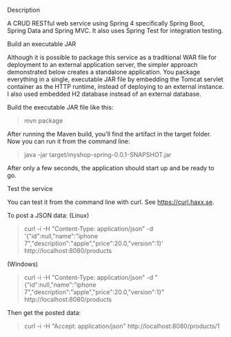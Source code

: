 Description

A CRUD RESTful web service using Spring 4 specifically Spring Boot, Spring Data and Spring MVC.
It also uses Spring Test for integration testing.



Build an executable JAR

Although it is possible to package this service as a traditional WAR file for deployment to an external application server, the simpler approach demonstrated below creates a standalone application. You package everything in a single, executable JAR file by embedding the Tomcat servlet container as the HTTP runtime, instead of deploying to an external instance. I also used embedded H2 database instead of an external database.

Build the executable JAR file like this:
> mvn package

After running the Maven build, you'll find the artifact in the target folder.
Now you can run it from the command line:
> java -jar target/myshop-spring-0.0.1-SNAPSHOT.jar

After only a few seconds, the application should start up and be ready to go.



Test the service

You can test it from the command line with curl. See https://curl.haxx.se.

To post a JSON data:
(Linux)
> curl -i -H "Content-Type: application/json" -d '{"id":null,"name":"iphone 7","description":"apple","price":20.0,"version":1}' http://localhost:8080/products

(Windows)
> curl -i -H "Content-Type: application/json" -d "{\"id\":null,\"name\":\"iphone 7\",\"description\":\"apple\",\"price\":20.0,\"version\":1}" http://localhost:8080/products

Then get the posted data:
> curl -i -H "Accept: application/json" http://localhost:8080/products/1
